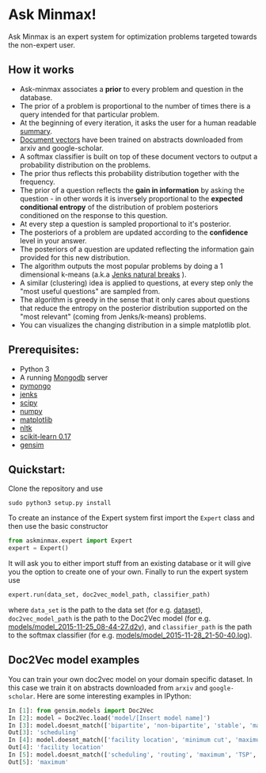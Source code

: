 # Ask Minmax!

Ask Minmax is an expert system for optimization problems targeted towards the non-expert user.


## How it works
 * Ask-minmax associates a **prior** to every problem and question in the database. 
 * The prior of a problem is proportional to the number of times there is a query intended for that particular
  problem. 
 * At the beginning of every iteration, it asks the user for a human readable [summary](summaries.md).
 * [Document vectors](https://cs.stanford.edu/~quocle/paragraph_vector.pdf) have been trained on 
  abstracts downloaded from arxiv and google-scholar.
 * A softmax classifier is built on top of these document vectors to output a probability distribution on
 the problems.
 * The prior thus reflects this probability distribution together with the frequency. 
 * The prior of a question reflects the **gain in information** by asking the question  - in other words
 it is inversely proportional to the **expected conditional entropy** of the distribution of problem posteriors
 conditioned on the response to this question.
 * At every step a question is sampled proportional to it's posterior.
 * The posteriors of a problem are updated according to the **confidence** level in your answer.
 * The posteriors of a question are updated reflecting the information gain provided for this new distribution.
 * The algorithm outputs the most popular problems by doing a 1 dimensional k-means (a.k.a
[Jenks natural breaks](https://en.wikipedia.org/wiki/Jenks_natural_breaks_optimization) ).
 * A similar (clustering) idea is applied to questions, at every step only the "most useful questions" are
  sampled from.
 * The algorithm is greedy in the sense that it only cares about questions that reduce the entropy on the
 posterior distribution supported on the "most relevant" (coming from Jenks/k-means) problems.
 * You can visualizes the changing distribution in a simple matplotlib plot.
 
## Prerequisites: 

 * Python 3
 * A running [Mongodb](https://www.mongodb.org/) server 
 * [pymongo](https://pypi.python.org/pypi/pymongo/)
 * [jenks](https://github.com/perrygeo/jenks)
 * [scipy](http://www.scipy.org/)
 * [numpy](http://www.scipy.org/)
 * [matplotlib](http://matplotlib.org/)
 * [nltk](http://www.nltk.org/)
 * [scikit-learn 0.17](https://pypi.python.org/pypi/scikit-learn/0.17)
 * [gensim](https://pypi.python.org/pypi/gensim)

## Quickstart:

Clone the repository and use

```shell
sudo python3 setup.py install
```

To create an instance of the Expert system first import the `Expert` class and
then use the basic constructor

```python
from askminmax.expert import Expert
expert = Expert()
```

It will ask you to either import stuff from an existing database or it will give 
you the option to create one of your own. Finally to run the expert system use

```python
expert.run(data_set, doc2vec_model_path, classifier_path)
```
where `data_set` is the path to the data set (for e.g. [dataset](dataset)), 
 `doc2vec_model_path` is the path to the Doc2Vec model (for e.g. 
 [models/model_2015-11-25_08-44-27.d2v](models/model_2015-11-25_08-44-27.d2v)), and 
 `classifier_path` is the path to the softmax classifier 
 (for e.g. [models/model_2015-11-28_21-50-40.log](models/model_2015-11-28_21-50-40.log)).

## Doc2Vec model examples

You can train your own doc2vec model on your domain specific dataset. In this case we train it on
abstracts downloaded from `arxiv` and `google-scholar`. Here are some interesting examples in IPython:

```python
In [1]: from gensim.models import Doc2Vec
In [2]: model = Doc2Vec.load('model/[Insert model name]')
In [3]: model.doesnt_match(['bipartite', 'non-bipartite', 'stable', 'matching', 'scheduling'])
Out[3]: 'scheduling'
In [4]: model.doesnt_match(['facility location', 'minimum cut', 'maximum cut', 'sparsest cut'])
Out[4]: 'facility location'
In [5]: model.doesnt_match(['scheduling', 'routing', 'maximum', 'TSP', 'facility location'])
Out[5]: 'maximum'
```



